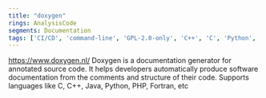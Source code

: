 ```yaml
---
title: "doxygen"
rings: AnalysisCode
segments: Documentation
tags: ['CI/CD', 'command-line', 'GPL-2.0-only', 'C++', 'C', 'Python', 'PHP', 'Java', 'C#', 'Objective-C', 'Fortran', 'VHDL', 'Splice', 'IDL', 'Lex']
---
```

https://www.doxygen.nl/
Doxygen is a documentation generator for annotated source code. It helps developers automatically produce software documentation from the comments and structure of their code. Supports languages like C, C++, Java, Python, PHP, Fortran, etc
